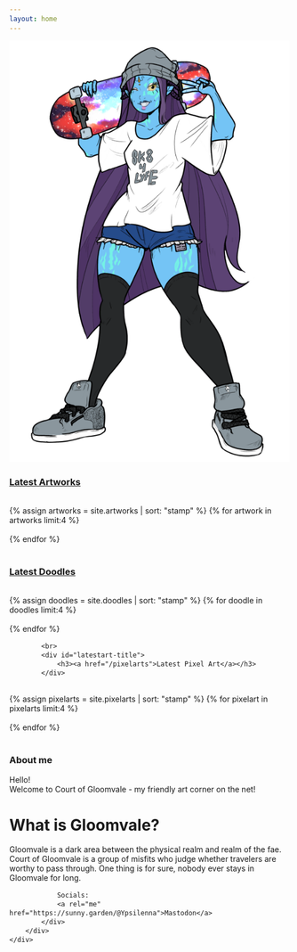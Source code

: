 ```yaml
---
layout: home
---
```


<div id="sector1">
    <div id="sector1-left">
        <img src="/static/image/sk8-frontpage.png">
        <div id="sector1-right">
            <div id="latestart-title">
                <h3><a href="/artworks">Latest Artworks</a></h3>
            </div>
            <br>
            <div style="clear:both"></div>
            <div class="artworks">
    {% assign artworks = site.artworks | sort: "stamp" %}
    {% for artwork in artworks limit:4 %}
                <div class="artworks-item">
                    <a data-magnify="gallery" data-src="{{ artwork.cover }}" data-caption="{{ artwork.title }}" data-group="a" href="{{ artwork.cover }}">
                        <img src="{{ artwork.thumbnail }}" alt="">
                    </a>
                </div>
            {% endfor %}
            </div>
<br>
            <div id="latestart-title2">
                <h3><a href="/doodles">Latest Doodles</a></h3>
            </div>
<br>
                        <div class="artworks">
    {% assign doodles = site.doodles | sort: "stamp" %}
    {% for doodle in doodles limit:4 %}
                <div class="artworks-item">
                    <a data-magnify="gallery" data-src="{{ doodle.cover }}" data-caption="{{ doodle.title }}" data-group="a" href="{{ doodle.cover }}">
                        <img src="{{ doodle.thumbnail }}" alt="">
                    </a>
                </div>
            {% endfor %}
            </div>

            <br>
            <div id="latestart-title">
                <h3><a href="/pixelarts">Latest Pixel Art</a></h3>
            </div>
<br>
                        <div class="artworks">
    {% assign pixelarts = site.pixelarts | sort: "stamp" %}
    {% for pixelart in pixelarts limit:4 %}
                <div class="artworks-item">
                    <a data-magnify="gallery" data-src="{{ pixelart.cover }}" data-caption="{{ pixelart.title }}" data-group="a" href="{{ pixelart.cover }}">
                        <img src="{{ pixelart.thumbnail }}" alt="">
                    </a>
                </div>
            {% endfor %}
            </div>
        </div>
    </div>
    <br />
    <div id="latestblog-title">
        <h3>About me</h3>
    </div>
    <div id="latestblog">
        <div id="sector1">
            <div id="sector1-left">
                Hello!<br>
                Welcome to Court of Gloomvale - my friendly art corner on the net!
            </div>
            <div id="sector1-right">
    <h1>What is Gloomvale?</h1>
        Gloomvale is a dark area between the physical realm and realm of the fae. Court of Gloomvale is a group of misfits who judge whether travelers are worthy to pass through. One thing is for sure, nobody ever stays in Gloomvale for long.

                Socials:
                <a rel="me" href="https://sunny.garden/@Ypsilenna">Mastodon</a>
            </div>
        </div>
    </div>
</div>


